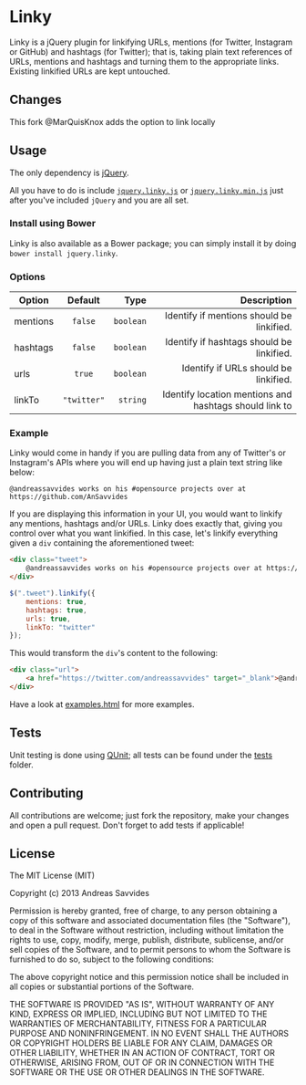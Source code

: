 Linky
=====

Linky is a jQuery plugin for linkifying URLs, mentions (for Twitter, Instagram or GitHub) and hashtags (for Twitter); that is, taking plain text references of URLs, mentions and hashtags and turning them to the appropriate links. Existing linkified URLs are kept untouched.

## Changes

This fork @MarQuisKnox adds the option to link locally

## Usage

The only dependency is [jQuery](http://jquery.com/).

All you have to do is include [`jquery.linky.js`](jquery.linky.js) or [`jquery.linky.min.js`](jquery.linky.min.js) just after you've included `jQuery` and you are all set.

### Install using Bower
Linky is also available as a Bower package; you can simply install it by doing `bower install jquery.linky`.

### Options
| Option        | Default     | Type         | Description |
| ------------- |:-----------:| ------------:| -----------:|
| mentions      | `false`     | `boolean`    | Identify if mentions should be linkified. |
| hashtags      | `false`     | `boolean`    | Identify if hashtags should be linkified. |
| urls          | `true`      | `boolean`    | Identify if URLs should be linkified. |
| linkTo        | `"twitter"` |  `string`    | Identify location mentions and hashtags should link to|

### Example

Linky would come in handy if you are pulling data from any of Twitter's or Instagram's APIs where you will end up having just a plain text string like below:

`@andreassavvides works on his #opensource projects over at https://github.com/AnSavvides`

If you are displaying this information in your UI, you would want to linkify any mentions, hashtags and/or URLs. Linky does exactly that, giving you control over what you want linkified. In this case, let's linkify everything given a `div` containing the aforementioned tweet:

```html
<div class="tweet">
    @andreassavvides works on his #opensource projects over at https://github.com/AnSavvides        
</div>
```

```js
$(".tweet").linkify({
    mentions: true,
    hashtags: true,
    urls: true,
    linkTo: "twitter"
});
```

This would transform the `div`'s content to the following:

```html
<div class="url">
    <a href="https://twitter.com/andreassavvides" target="_blank">@andreassavvides</a> works on his <a href="https://twitter.com/search?q=opensource" target="_blank">#opensource</a> projects over at <a href="https://github.com/AnSavvides" target="_blank">https://github.com/AnSavvides</a>
</div>
```

Have a look at [examples.html](examples.html) for more examples.

## Tests
Unit testing is done using [QUnit](http://qunitjs.com/); all tests can be found under the [tests](tests) folder.

## Contributing
All contributions are welcome; just fork the repository, make your changes and open a pull request. Don't forget to add tests if applicable!

## License
The MIT License (MIT)

Copyright (c) 2013 Andreas Savvides

Permission is hereby granted, free of charge, to any person obtaining a copy of
this software and associated documentation files (the "Software"), to deal in
the Software without restriction, including without limitation the rights to
use, copy, modify, merge, publish, distribute, sublicense, and/or sell copies of
the Software, and to permit persons to whom the Software is furnished to do so,
subject to the following conditions:

The above copyright notice and this permission notice shall be included in all
copies or substantial portions of the Software.

THE SOFTWARE IS PROVIDED "AS IS", WITHOUT WARRANTY OF ANY KIND, EXPRESS OR
IMPLIED, INCLUDING BUT NOT LIMITED TO THE WARRANTIES OF MERCHANTABILITY, FITNESS
FOR A PARTICULAR PURPOSE AND NONINFRINGEMENT. IN NO EVENT SHALL THE AUTHORS OR
COPYRIGHT HOLDERS BE LIABLE FOR ANY CLAIM, DAMAGES OR OTHER LIABILITY, WHETHER
IN AN ACTION OF CONTRACT, TORT OR OTHERWISE, ARISING FROM, OUT OF OR IN
CONNECTION WITH THE SOFTWARE OR THE USE OR OTHER DEALINGS IN THE SOFTWARE.
